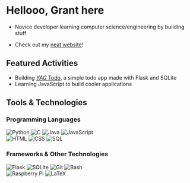 # Hellooo, Grant here

- Novice developer learning computer science/engineering by building stuff <br>

- Check out my [neat website](https://gachuzia.github.io/gachuzias-website/)!

## Featured Activities

- Building [*YAG* Todo](https://github.com/GAchuzia/yag-todo), a simple todo app made with Flask and SQLite
- Learning JavaScript to build cooler applications

## Tools & Technologies  

### Programming Languages

![Python](https://img.shields.io/badge/-Python-ffd343?&logo=Python&style=for-the-badge)
![C](https://img.shields.io/badge/-C-A8B9CC?logo=c&logoColor=white&style=for-the-badge)
![Java](https://img.shields.io/badge/-Java-007396?logo=java&logoColor=white&style=for-the-badge)
![JavaScript](https://img.shields.io/badge/-JavaScript-F7DF1E?logo=javascript&logoColor=white&style=for-the-badge)  
![HTML](https://img.shields.io/badge/HTML-ff4433?style=for-the-badge&logo=html5&logoColor=white)
![CSS](https://img.shields.io/badge/CSS-46a2f1?style=for-the-badge&logo=css3&logoColor=white)
![SQL](https://img.shields.io/badge/-SQL-4479A1?logo=amazon-dynamodb&logoColor=white&style=for-the-badge)

### Frameworks & Other Technologies

![Flask](https://img.shields.io/badge/flask-%23000.svg?style=for-the-badge&logo=flask&logoColor=white)
![SQLite](https://img.shields.io/badge/sqlite-003c58.svg?style=for-the-badge&logo=sqlite&logoColor=white)
![Git](https://img.shields.io/badge/-Git-F05032?logo=git&logoColor=white&style=for-the-badge)
![Bash](https://img.shields.io/badge/-Bash-4EAA25?logo=gnu-bash&logoColor=white&style=for-the-badge)  
![Raspberry Pi](https://img.shields.io/badge/-Raspberry_Pi-C51A4A?logo=Raspberry-Pi&logoColor=white&style=for-the-badge)
![LaTeX](https://img.shields.io/badge/-LaTeX-008080?logo=latex&logoColor=white&style=for-the-badge)

<!---
GAchuzia/GAchuzia is a ✨ special ✨ repository because its `README.md` (this file) appears on your GitHub profile.
You can click the Preview link to take a look at your changes.
--->
